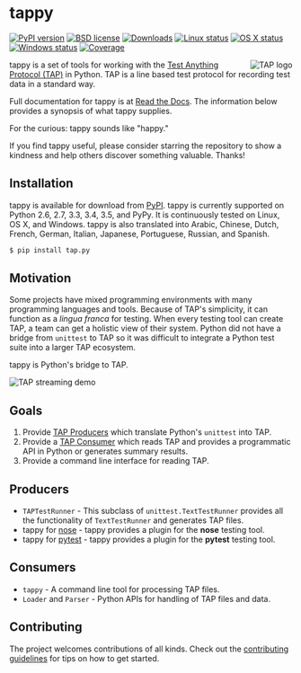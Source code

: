 tappy
=====

[![PyPI version][pypishield]](https://pypi.python.org/pypi/tap.py)
[![BSD license][license]](https://raw.githubusercontent.com/python-tap/tappy/master/LICENSE)
[![Downloads][shield]](https://pypi.python.org/pypi/tap.py)
[![Linux status][travis]](https://travis-ci.org/python-tap/tappy)
[![OS X status][travisosx]](https://travis-ci.org/python-tap/tappy)
[![Windows status][appveyor]](https://ci.appveyor.com/project/mblayman/tappy-bcv2n)
[![Coverage][coverage]](https://codecov.io/github/mblayman/tappy)

<img align="right" src="https://github.com/python-tap/tappy/blob/master/docs/images/tap.png"
  alt="TAP logo" />

tappy is a set of tools for working with the
[Test Anything Protocol (TAP)][tap] in Python. TAP is a line based test
protocol for recording test data in a standard way.

Full documentation for tappy is at [Read the Docs][rtd]. The information
below provides a synopsis of what tappy supplies.

For the curious: tappy sounds like "happy."

If you find tappy useful, please consider starring the repository to show a
kindness and help others discover something valuable. Thanks!

Installation
------------

tappy is available for download from [PyPI][pypi]. tappy is currently supported
on Python
2.6,
2.7,
3.3,
3.4,
3.5,
and PyPy.
It is continuously tested on Linux, OS X, and Windows.
tappy is also translated into
Arabic,
Chinese,
Dutch,
French,
German,
Italian,
Japanese,
Portuguese,
Russian,
and Spanish.

```bash
$ pip install tap.py
```

Motivation
----------

Some projects have mixed programming environments with many
programming languages and tools. Because of TAP's simplicity,
it can function as a *lingua franca* for testing.
When every testing tool can create TAP,
a team can get a holistic view of their system.
Python did not have a bridge from `unittest` to TAP so it was
difficult to integrate a Python test suite into a larger TAP ecosystem.

tappy is Python's bridge to TAP.

![TAP streaming demo][stream]

Goals
-----

1.  Provide [TAP Producers][produce] which translate Python's `unittest` into
    TAP.
2.  Provide a [TAP Consumer][consume] which reads TAP and provides a
    programmatic API in Python or generates summary results.
3.  Provide a command line interface for reading TAP.

Producers
---------

*   `TAPTestRunner` - This subclass of `unittest.TextTestRunner` provides all
    the functionality of `TextTestRunner` and generates TAP files.
*   tappy for [nose][ns] - tappy provides a plugin for the **nose**
    testing tool.
*   tappy for [pytest][pytest] -
    tappy provides a plugin
    for the **pytest** testing tool.

Consumers
---------

*   `tappy` - A command line tool for processing TAP files.
*   `Loader` and `Parser` - Python APIs for handling of TAP files and data.

Contributing
------------

The project welcomes contributions of all kinds.
Check out the [contributing guidelines][contributing]
for tips on how to get started.

[tap]: http://testanything.org/
[pypishield]: https://img.shields.io/pypi/v/tap.py.svg
[license]: https://img.shields.io/pypi/l/tap.py.svg
[shield]: https://img.shields.io/pypi/dm/tap.py.svg
[travis]: https://img.shields.io/travis/python-tap/tappy/master.svg?label=linux+build
[travisosx]: https://img.shields.io/travis/python-tap/tappy/master.svg?label=os+x++build
[appveyor]: https://img.shields.io/appveyor/ci/mblayman/tappy-bcv2n/master.svg?label=windows+build
[coverage]: https://img.shields.io/codecov/c/github/mblayman/tappy.svg
[rtd]: http://tappy.readthedocs.io/en/latest/
[pypi]: https://pypi.python.org/pypi/tap.py
[stream]: https://github.com/python-tap/tappy/blob/master/docs/images/stream.gif
[produce]: http://testanything.org/producers.html
[consume]: http://testanything.org/consumers.html
[ns]: https://nose.readthedocs.io/en/latest/
[pytest]: http://pytest.org/latest/
[contributing]: http://tappy.readthedocs.io/en/latest/contributing.html
